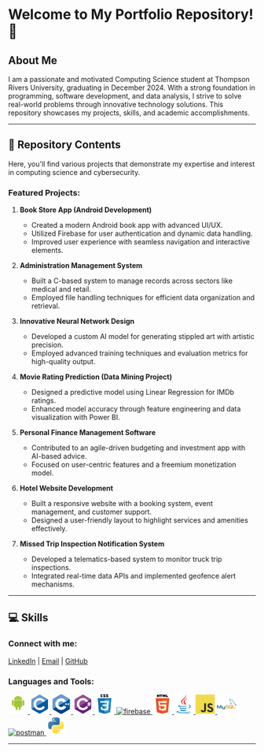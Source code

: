 # Welcome to My Portfolio Repository! 👋

## About Me
I am a passionate and motivated Computing Science student at Thompson Rivers University, graduating in December 2024. With a strong foundation in programming, software development, and data analysis, I strive to solve real-world problems through innovative technology solutions. This repository showcases my projects, skills, and academic accomplishments.

---

## 📂 Repository Contents
Here, you'll find various projects that demonstrate my expertise and interest in computing science and cybersecurity.

### Featured Projects:
1. **Book Store App (Android Development)**  
   - Created a modern Android book app with advanced UI/UX.  
   - Utilized Firebase for user authentication and dynamic data handling.  
   - Improved user experience with seamless navigation and interactive elements.

2. **Administration Management System**  
   - Built a C-based system to manage records across sectors like medical and retail.  
   - Employed file handling techniques for efficient data organization and retrieval.  

3. **Innovative Neural Network Design**  
   - Developed a custom AI model for generating stippled art with artistic precision.  
   - Employed advanced training techniques and evaluation metrics for high-quality output.

4. **Movie Rating Prediction (Data Mining Project)**  
   - Designed a predictive model using Linear Regression for IMDb ratings.  
   - Enhanced model accuracy through feature engineering and data visualization with Power BI.  

5. **Personal Finance Management Software**  
   - Contributed to an agile-driven budgeting and investment app with AI-based advice.  
   - Focused on user-centric features and a freemium monetization model.

6. **Hotel Website Development**  
   - Built a responsive website with a booking system, event management, and customer support.  
   - Designed a user-friendly layout to highlight services and amenities effectively.  

7. **Missed Trip Inspection Notification System**  
   - Developed a telematics-based system to monitor truck trip inspections.  
   - Integrated real-time data APIs and implemented geofence alert mechanisms.  

---

## 💻 Skills

<h3 align="left">Connect with me:</h3>
<p align="left">
<a href="https://linkedin.com/in/your-linkedin" target="_blank">LinkedIn</a> | 
<a href="mailto:your-email@example.com" target="_blank">Email</a> | 
<a href="https://github.com/your-github" target="_blank">GitHub</a>
</p>

<h3 align="left">Languages and Tools:</h3>
<p align="left">
<a href="https://developer.android.com" target="_blank" rel="noreferrer"> 
  <img src="https://raw.githubusercontent.com/devicons/devicon/master/icons/android/android-original-wordmark.svg" alt="android" width="40" height="40"/> 
</a> 
<a href="https://www.cprogramming.com/" target="_blank" rel="noreferrer"> 
  <img src="https://raw.githubusercontent.com/devicons/devicon/master/icons/c/c-original.svg" alt="c" width="40" height="40"/> 
</a> 
<a href="https://www.w3schools.com/cpp/" target="_blank" rel="noreferrer"> 
  <img src="https://raw.githubusercontent.com/devicons/devicon/master/icons/cplusplus/cplusplus-original.svg" alt="cplusplus" width="40" height="40"/> 
</a> 
<a href="https://www.w3schools.com/cs/" target="_blank" rel="noreferrer"> 
  <img src="https://raw.githubusercontent.com/devicons/devicon/master/icons/csharp/csharp-original.svg" alt="csharp" width="40" height="40"/> 
</a> 
<a href="https://www.w3schools.com/css/" target="_blank" rel="noreferrer"> 
  <img src="https://raw.githubusercontent.com/devicons/devicon/master/icons/css3/css3-original-wordmark.svg" alt="css3" width="40" height="40"/> 
</a> 
<a href="https://firebase.google.com/" target="_blank" rel="noreferrer"> 
  <img src="https://www.vectorlogo.zone/logos/firebase/firebase-icon.svg" alt="firebase" width="40" height="40"/> 
</a> 
<a href="https://www.w3.org/html/" target="_blank" rel="noreferrer"> 
  <img src="https://raw.githubusercontent.com/devicons/devicon/master/icons/html5/html5-original-wordmark.svg" alt="html5" width="40" height="40"/> 
</a> 
<a href="https://www.java.com" target="_blank" rel="noreferrer"> 
  <img src="https://raw.githubusercontent.com/devicons/devicon/master/icons/java/java-original.svg" alt="java" width="40" height="40"/> 
</a> 
<a href="https://developer.mozilla.org/en-US/docs/Web/JavaScript" target="_blank" rel="noreferrer"> 
  <img src="https://raw.githubusercontent.com/devicons/devicon/master/icons/javascript/javascript-original.svg" alt="javascript" width="40" height="40"/> 
</a> 
<a href="https://www.mysql.com/" target="_blank" rel="noreferrer"> 
  <img src="https://raw.githubusercontent.com/devicons/devicon/master/icons/mysql/mysql-original-wordmark.svg" alt="mysql" width="40" height="40"/> 
</a> 
<a href="https://postman.com" target="_blank" rel="noreferrer"> 
  <img src="https://www.vectorlogo.zone/logos/getpostman/getpostman-icon.svg" alt="postman" width="40" height="40"/> 
</a> 
<a href="https://www.python.org" target="_blank" rel="noreferrer"> 
  <img src="https://raw.githubusercontent.com/devicons/devicon/master/icons/python/python-original.svg" alt="python" width="40" height="40"/> 
</a> 
</p>

---
